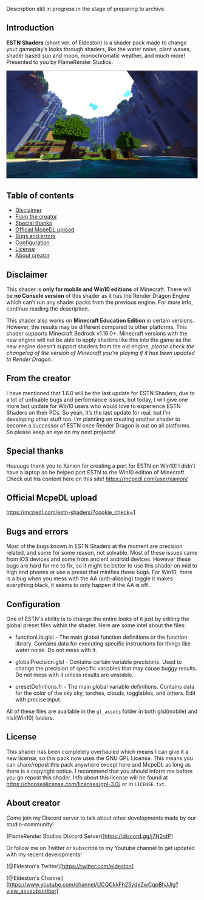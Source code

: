 Description still in progress in the stage of preparing to archive.

## Introduction
   **ESTN Shaders** (short ver. of Eldeston) is a shader pack made to change your gameplay’s looks through shaders, like the water noise, plant waves, shader based sun and moon, monochromatic weather, and much more! Presented to you by FlameRender Studios.

![Pic_A](/textures/images/pic1.png)

## Table of contents
* [Disclaimer](#disclaimer)
* [From the creator](#from-the-creator)
* [Special thanks](#special-thanks)
* [Official McpeDL upload](#official-mcpedl-upload)
* [Bugs and errors](#bugs-and-errors)
* [Configuration](#configuration)
* [License](#license)
* [About creator](#about-creator)

## Disclaimer
   This shader is **only for mobile and Win10 editions** of Minecraft. There will be **no Console version** of this shader as it has the Render Dragon Engine which can’t run any shader packs from the previous engine. For more info, continue reading the description.

   This shader also works on **Minecraft Education Edition** in certain versions. However, the results may be different compared to other platforms. This shader supports Minecraft Bedrock v1.16.0+. Minecraft versions with the new engine will not be able to apply shaders like this into the game as the new engine doesn’t support shaders from the old engine, *please check the changelog of the version of Minecraft you’re playing if it has been updated to Render Dragon.*

## From the creator
   I have mentioned that 1.6.0 will be the last update for ESTN Shaders, due to a lot of unfixable bugs and performance issues, but today, I will give one more last update for Win10 users who would love to experience ESTN Shaders on their PCs. So yeah, it’s the last update for real, but I’m developing other stuff too. I’m planning on creating another shader to become a successor of ESTN once Render Dragon is out on all platforms. So please keep an eye on my next projects!

## Special thanks
   Huuuuge thank you to Xanion for creating a port for ESTN on Win10! I didn’t have a laptop so he helped port ESTN to rhe Win10 edition of Minecraft. Check out his content here on this site! https://mcpedl.com/user/xanion/   

## Official McpeDL upload
   https://mcpedl.com/estn-shaders/?cookie_check=1

## Bugs and errors
   Most of the bugs known in ESTN Shaders at the moment are precision related, and some for some reason, not solvable. Most of these issues came from iOS devices and some from ancient android devices. However these bugs are hard for me to fix, so it might be better to use this shader on mid to high end phones or use a preset that minifies those bugs. For Win10, there is a bug when you mess with the AA (anti-aliasing) toggle it makes everything black, it seems to only happen if the AA is off.

## Configuration
   One of ESTN's ability is to change the entire looks of it just by editing the global preset files within the shader. Here are some intel about the files:

* functionLib.glsl - The main global function definitions or the function library. Contains data for executing specific instructions for things like water noise. Do not mess with it.

* globalPrecision.glsl - Contains certain variable precisions. Used to change the precision of specific variables that may cause buggy results. Do not mess with it unless results are unstable.

* presetDefnitions.fr - The main global variable definitions. Contains data for the color of the sky sky, torches, clouds, togglables, and others. Edit with precise input.

All of these files are available in the `gl_assets` folder in both glsl(mobile) and hlsl(Win10) folders.

## License
   This shader has been completely overhauled which means I can give it a new license, so this pack now uses the GNU GPL License. This means you can share/repost this pack anywhere except here and McpeDL as long as there is a copyright notice. I recommend that you should inform me before you go repost this shader. Info about this license will be found at https://choosealicense.com/licenses/gpl-3.0/ or in `LICENSE.txt`.

## About creator
   Come join my Discord server to talk about other developments made by our studio-community!
   
   (FlameRender Studios Discord Server)[https://discord.gg/j7H2ntP]
   
   Or follow me on Twitter or subscribe to my Youtube channel to get updated with my recent developments!
   
   (@Eldeston's Twitter)[https://twitter.com/eldeston]
   
   (@Eldeston's Channel)[https://www.youtube.com/channel/UCQCkkFh25ydxZwCqpBhJJlg?view_as=subscriber]
